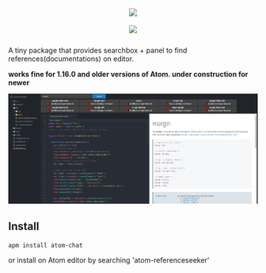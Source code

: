 <h1 align="center"><img src="https://static1.textcraft.net/data1/2/1/21da56751845bee5f149c99cde7fd6ae5083424dda39a3ee5e6b4b0d3255bfef95601890afd80709da39a3ee5e6b4b0d3255bfef95601890afd80709adb76664db6dc86b7706e8a4816c0354.png"></img><BR>
<img src="https://static1.textcraft.net/data1/4/0/404be13e7b364ec5f692cefaf1b1b81ceec0d084da39a3ee5e6b4b0d3255bfef95601890afd80709da39a3ee5e6b4b0d3255bfef95601890afd807098743930d3c29474bd167c2af6aea0566.png"></img></h1>

A tiny package that provides searchbox + panel to find references(documentations) on editor.

**works fine for 1.16.0 and older versions of Atom. under construction for newer**

![DEMO](png/main.png)


## Install

``` 
apm install atom-chat
```
or install on Atom editor by searching 'atom-referenceseeker'
